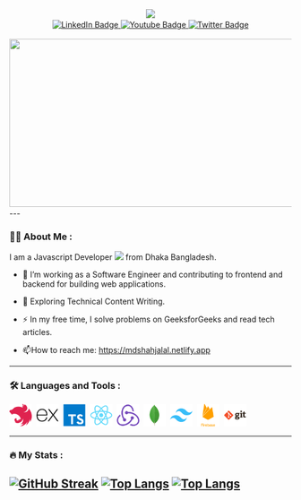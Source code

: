 <div id="header" align="center">
  <img src="https://media.licdn.com/dms/image/D5616AQF3_BQXWkgV1Q/profile-displaybackgroundimage-shrink_350_1400/0/1699562127832?e=1711584000&v=beta&t=s0kO_Sef8lT3B_iSFIbq-qjIti5ANtTIB89A4qmxPYw" width="100"/>
</div>

<div id="badges" align="center">
  <a href="https://www.linkedin.com/in/shahjalal-bu/">
    <img src="https://img.shields.io/badge/LinkedIn-blue?style=for-the-badge&logo=linkedin&logoColor=white" alt="LinkedIn Badge"/>
  </a>
  <a href="https://www.youtube.com/@shahjalal-dev">
    <img src="https://img.shields.io/badge/YouTube-red?style=for-the-badge&logo=youtube&logoColor=white" alt="Youtube Badge"/>
  </a>
  <a href="https://twitter.com/MdShahj88543198">
    <img src="https://img.shields.io/badge/Twitter-blue?style=for-the-badge&logo=twitter&logoColor=white" alt="Twitter Badge"/>
  </a>
</div>


<div id="badges" align="center">
<a href="https://github.com/shahjalal-bu">
   <img src="https://komarev.com/ghpvc/?username=shahjalal-bu&style=flat-square&color=blue" alt=""/>
  </a>
</div>
<div align="center">
  <img src="https://media.giphy.com/media/dWesBcTLavkZuG35MI/giphy.gif" width="600" height="300"/>
</div>
---

### :man_technologist: About Me :
I am a Javascript Developer <img src="https://media.giphy.com/media/WUlplcMpOCEmTGBtBW/giphy.gif" width="30"> from Dhaka Bangladesh.

- :telescope: I’m working as a Software Engineer and contributing to frontend and backend for building web applications.

- :seedling: Exploring Technical Content Writing.

- :zap: In my free time, I solve problems on GeeksforGeeks and read tech articles.

- :mailbox:How to reach me: https://mdshahjalal.netlify.app
  
---

### :hammer_and_wrench: Languages and Tools :

   
<div>
  <img src="https://github.com/devicons/devicon/blob/master/icons/nestjs/nestjs-plain.svg" title="NestJS" alt="NestJS" width="40" height="40"/>&nbsp;
  <img src="https://github.com/devicons/devicon/blob/master/icons/express/express-original.svg" title="ExpressJS" alt="ExpressJS" width="40" height="40"/>&nbsp;
  <img src="https://github.com/devicons/devicon/blob/master/icons/typescript/typescript-original.svg" title="TypeScript" alt="TypeScript" width="40" height="40"/>&nbsp;
  <img src="https://github.com/devicons/devicon/blob/master/icons/react/react-original.svg" title="ReactJS" alt="ReactJS" width="40" height="40"/>&nbsp;
    <img src="https://github.com/devicons/devicon/blob/master/icons/redux/redux-original.svg" title="ReduxJs" alt="ReduxJs" width="40" height="40"/>&nbsp;
    <img src="https://github.com/devicons/devicon/blob/master/icons/mongodb/mongodb-original.svg" title="Mongodb" alt="Mongodb" width="40" height="40"/>&nbsp;
  <img src="https://github.com/devicons/devicon/blob/master/icons/tailwindcss/tailwindcss-plain.svg" title="Tailwind CSS" alt="Tailwind CSS" width="40" height="40"/>&nbsp;
  <img src="https://github.com/devicons/devicon/blob/master/icons/firebase/firebase-plain-wordmark.svg" title="Firebase" alt="Firebase" width="40" height="40"/>&nbsp; 
  <img src="https://github.com/devicons/devicon/blob/master/icons/git/git-original-wordmark.svg" title="Git" **alt="Git" width="40" height="40"/>
</div>


---

### :fire: My Stats :
[![GitHub Streak](http://github-readme-streak-stats.herokuapp.com?user=shahjalal-bu&theme=dark&background=000000)](https://git.io/streak-stats)
[![Top Langs](https://github-readme-stats.vercel.app/api/top-langs/?username=shahjalal-bu)](https://github.com/anuraghazra/github-readme-stats)
[![Top Langs](https://github-readme-stats.vercel.app/api/top-langs/?username=shahjalal-bu&layout=compact&theme=vision-friendly-dark)](https://github.com/anuraghazra/github-readme-stats)
---
